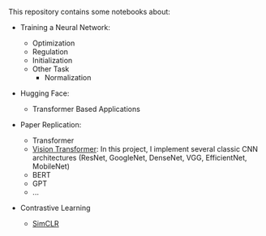 This repository contains some notebooks about:

- Training a Neural Network:

  - Optimization
  - Regulation
  - Initialization
  - Other Task
    - Normalization

- Hugging Face:

  - Transformer Based Applications

- Paper Replication:
  - Transformer
  - [Vision Transformer](https://github.com/JAZ201107/DL-Experiments/blob/main/build-classic-cnn-and-vit-from-scratch.ipynb): In this project, I implement several classic CNN architectures (ResNet, GoogleNet, DenseNet, VGG, EfficientNet, MobileNet)
  - BERT
  - GPT
  - ...
- Contrastive Learning
  - [SimCLR]()
